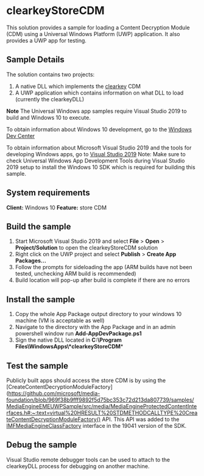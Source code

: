 # clearkeyStoreCDM

This solution provides a sample for loading a Content Decryption Module (CDM) using a Universal Windows Platform (UWP) application. It also provides a UWP app for testing. 

## Sample Details

The solution contains two projects:
1. A native DLL which implements the [clearkey](https://www.w3.org/TR/encrypted-media/#clear-key) CDM
2. A UWP application which contains information on what DLL to load (currently the clearkeyDLL)

**Note** The Universal Windows app samples require Visual Studio 2019 to build and Windows 10 to execute.
 
To obtain information about Windows 10 development, go to the [Windows Dev Center](https://dev.windows.com)

To obtain information about Microsoft Visual Studio 2019 and the tools for developing Windows apps, go to [Visual Studio 2019](http://go.microsoft.com/fwlink/?LinkID=532422)
Note: Make sure to check Universal Windows App Development Tools during Visual Studio 2019 setup to install the Windows 10 SDK which is required for building this sample.

## System requirements

**Client:** Windows 10
**Feature:** store CDM

## Build the sample

1. Start Microsoft Visual Studio 2019 and select **File** \> **Open** \> **Project/Solution** to open the clearkeyStoreCDM solution
2. Right click on the UWP project and select **Publish** \> **Create App Packages...**
3. Follow the prompts for sideloading the app (ARM builds have not been tested, unchecking ARM build is recommended)
4. Build location will pop-up after build is complete if there are no errors

## Install the sample

1. Copy the whole App Package output directory to your windows 10 machine (VM is acceptable as well)
2. Navigate to the directory with the App Package and in an admin powershell window run **Add-AppDevPackage.ps1** 
3. Sign the native DLL located in **C:\Program Files\WindowsApps\\\*clearkeyStoreCDM***

## Test the sample

Publicly built apps should access the store CDM is by using the [CreateContentDecryptionModuleFactory](https://github.com/microsoft/media-foundation/blob/969f38b9fff9892f5d75bc353c72d213da807739/samples/MediaEngineEMEUWPSample/src/media/MediaEngineProtectedContentInterfaces.h#:~:text=virtual%20HRESULT%20STDMETHODCALLTYPE%20CreateContentDecryptionModuleFactory() API. This API was added to the [IMFMediaEngineClassFactory](https://docs.microsoft.com/en-us/windows/win32/api/mfmediaengine/nn-mfmediaengine-imfmediaengineclassfactory) interface in the 19041 version of the SDK.

## Debug the sample

Visual Studio remote debugger tools can be used to attach to the clearkeyDLL process for debugging on another machine.

